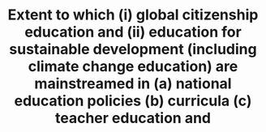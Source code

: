 ---
title: >-
  Extent  to  which  (i)  global  citizenship  education  and  (ii)  education  for  sustainable  development  (including  climate  change  education)  are  mainstreamed  in  (a)  national  education  policies  (b)  curricula  (c)  teacher  education  and  
permalink: /12-8-1/
sdg_goal: 12
layout: indicator
indicator: 12.8.1
indicator_variable: null
graph: null
graph_type_description: null
graph_status_notes: unk
variable_description: null
variable_notes: null
un_designated_tier: '3'
un_custodial_agency: 'UNESCO-UIS  (Partnering  Agencies:  UNEP)'
target_id: '12.8'
has_metadata: false
goal_meta_link: 'http://unstats.un.org/sdgs/files/metadata-compilation/Metadata-Goal-12.pdf'
goal_meta_link_page: 11
indicator_name: >-
  Extent  to  which  (i)  global  citizenship  education  and  (ii)  education  for  sustainable  development  (including  climate  change  education)  are  mainstreamed  in  (a)  national  education  policies  (b)  curricula  (c)  teacher  education  and  
target: >-
  By  2030,  ensure  that  people  everywhere  have  the  relevant  information  and  awareness  for  sustainable  development  and  lifestyles  in  harmony  with  nature.
source_title: null
source_notes: null
published: true  
---